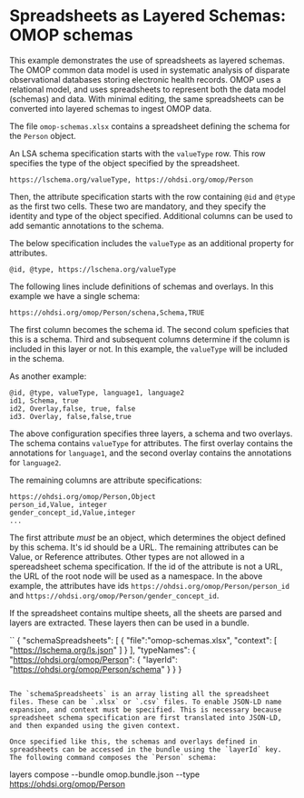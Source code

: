 # Spreadsheets as Layered Schemas: OMOP schemas

This example demonstrates the use of spreadsheets as layered
schemas. The OMOP common data model is used in systematic analysis of
disparate observational databases storing electronic health
records. OMOP uses a relational model, and uses spreadsheets to
represent both the data model (schemas) and data. With minimal
editing, the same spreadsheets can be converted into layered schemas
to ingest OMOP data.

The file `omop-schemas.xlsx` contains a spreadsheet defining the
schema for the `Person` object.

An LSA schema specification starts with the `valueType` row. This row
specifies the type of the object specified by the spreadsheet.

```
https://lschema.org/valueType, https://ohdsi.org/omop/Person
```

Then, the attribute specification starts with the row containing `@id`
and `@type` as the first two cells. These two are mandatory, and they
specify the identity and type of the object specified. Additional
columns can be used to add semantic annotations to the schema.

The below specification includes the `valueType` as an additional
property for attributes.

```
@id, @type, https://lschena.org/valueType
```

The following lines include definitions of schemas and overlays. In
this example we have a single schema:

```
https://ohdsi.org/omop/Person/schena,Schema,TRUE
```

The first column becomes the schema id. The second colum speficies
that this is a schema. Third and subsequent columns determine if the
column is included in this layer or not. In this example, the
`valueType` will be included in the schema. 

As another example:

```
@id, @type, valueType, language1, language2
id1, Schema, true
id2, Overlay,false, true, false
id3. Overlay, false,false,true
```

The above configuration specifies three layers, a schema and two
overlays. The schema contains `valueType` for attributes. The first
overlay contains the annotations for `language1`, and the second
overlay contains the annotations for `language2`.

The remaining columns are attribute specifications:

```
https://ohdsi.org/omop/Person,Object
person_id,Value, integer
gender_concept_id,Value,integer
...
```

The first attribute *must* be an object, which determines the object
defined by this schema. It's id should be a URL. The remaining
attributes can be Value, or Reference attributes. Other types are not
allowed in a spereadsheet schema specification. If the id of the
attribute is not a URL, the URL of the root node will be used as a
namespace. In the above example, the attributes have ids
`https://ohdsi.org/omop/Person/person_id` and
`https://ohdsi.org/omop/Person/gender_concept_id`.

If the spreadsheet contains multipe sheets, all the sheets are parsed
and layers are extracted. These layers then can be used in a bundle.

``
{
    "schemaSpreadsheets": [
        {
            "file":"omop-schemas.xlsx",
            "context": [ "https://lschema.org/ls.json" ]
        }
    ],
    "typeNames": {
        "https://ohdsi.org/omop/Person": {
            "layerId": "https://ohdsi.org/omop/Person/schema"
        }
    }
}
```

The `schemaSpreadsheets` is an array listing all the spreadsheet
files. These can be `.xlsx` or `.csv` files. To enable JSON-LD name
expansion, and context must be specified. This is necessary because
spreadsheet schema specification are first translated into JSON-LD,
and then expanded using the given context.

Once specified like this, the schemas and overlays defined in
spreadsheets can be accessed in the bundle using the `layerId` key.
The following command composes the `Person` schema:

```
layers compose --bundle omop.bundle.json --type https://ohdsi.org/omop/Person
```
